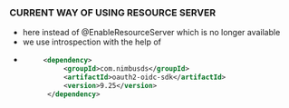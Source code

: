 ### CURRENT WAY OF USING RESOURCE SERVER

- here instead of @EnableResourceServer which is no longer available
- we use introspection with the help of
- ```xml
       <dependency>
            <groupId>com.nimbusds</groupId>
            <artifactId>oauth2-oidc-sdk</artifactId>
            <version>9.25</version>
        </dependency>

  ```